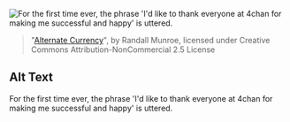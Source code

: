 ![For the first time ever, the phrase 'I'd like to thank everyone at 4chan for making me successful and happy' is uttered.](https://imgs.xkcd.com/comics/alternate_currency.png)
> "[Alternate Currency](https://xkcd.com/512/)", by Randall Munroe, licensed under Creative Commons Attribution-NonCommercial 2.5 License

## Alt Text
For the first time ever, the phrase 'I'd like to thank everyone at 4chan for making me successful and happy' is uttered.
